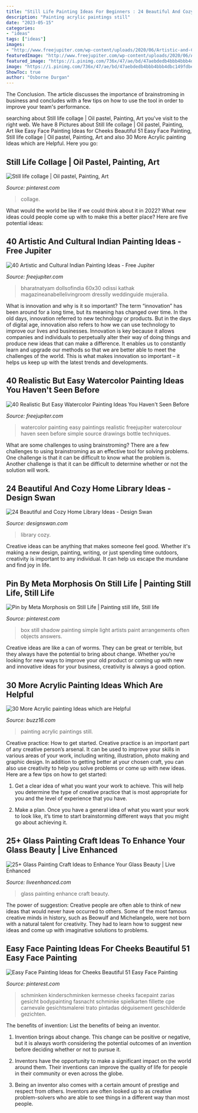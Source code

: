 ```yaml
---
title: "Still Life Painting Ideas For Beginners : 24 Beautiful And Cozy Home Library Ideas"
description: "Painting acrylic paintings still"
date: "2023-05-15"
categories:
- "ideas"
tags: ["ideas"]
images:
- "http://www.freejupiter.com/wp-content/uploads/2020/06/Artistic-and-Cultural-Indian-Painting-Ideas-11-1.jpg"
featuredImage: "http://www.freejupiter.com/wp-content/uploads/2020/06/Artistic-and-Cultural-Indian-Painting-Ideas-11-1.jpg"
featured_image: "https://i.pinimg.com/736x/47/ae/bd/47aebdedb4bbb4bbb4dbc149fdbecb6e--life-box-shadow-box.jpg"
image: "https://i.pinimg.com/736x/47/ae/bd/47aebdedb4bbb4bbb4dbc149fdbecb6e--life-box-shadow-box.jpg"
ShowToc: true
author: "Osborne Durgan"
---
```



The Conclusion.
The article discusses the importance of brainstroming in business and concludes with a few tips on how to use the tool in order to improve your team's performance.

	

		
searching about Still life collage | Oil pastel, Painting, Art you've visit to the right web. We have 8 Pictures about Still life collage | Oil pastel, Painting, Art like Easy Face Painting Ideas for Cheeks Beautiful 51 Easy Face Painting, Still life collage | Oil pastel, Painting, Art and also 30 More Acrylic painting Ideas which are Helpful. Here you go:
		
    
## Still Life Collage | Oil Pastel, Painting, Art

<img loading=lazy src="https://i.pinimg.com/736x/53/c7/ff/53c7ff47debf1482fce3f9d43e058bc9.jpg" onerror="this.onerror=null;this.src='https://tse3.mm.bing.net/th?id=OIP.BmCceD8TUDP5ZrvoSHtOtQAAAA&amp;pid=15.1';" alt="Still life collage | Oil pastel, Painting, Art">

_Source: pinterest.com_

>collage. 

	

What would the world be like if we could think about it in 2022? What new ideas could people come up with to make this a better place? Here are five potential ideas:

    
## 40 Artistic And Cultural Indian Painting Ideas - Free Jupiter

<img loading=lazy src="http://www.freejupiter.com/wp-content/uploads/2020/06/Artistic-and-Cultural-Indian-Painting-Ideas-11-1.jpg" onerror="this.onerror=null;this.src='https://tse3.mm.bing.net/th?id=OIP.uFMAXELkKMU5jRn62lsLcwHaOo&amp;pid=15.1';" alt="40 Artistic and Cultural Indian Painting Ideas - Free Jupiter">

_Source: freejupiter.com_

>bharatnatyam dollsofindia 60x30 odissi kathak magazineanabellelivingroom dresslly weddinguide mujeralia. 

	

What is innovation and why is it so important?
The term “innovation” has been around for a long time, but its meaning has changed over time. In the old days, innovation referred to new technology or products. But in the days of digital age, innovation also refers to how we can use technology to improve our lives and businesses.
Innovation is key because it allows companies and individuals to perpetually alter their way of doing things and produce new ideas that can make a difference. It enables us to constantly learn and upgrade our methods so that we are better able to meet the challenges of the world. This is what makes innovation so important – it helps us keep up with the latest trends and developments.

    
## 40 Realistic But Easy Watercolor Painting Ideas You Haven&#039;t Seen Before

<img loading=lazy src="http://www.freejupiter.com/wp-content/uploads/2018/07/Easy-Watercolor-Painting-Ideas-5.jpg" onerror="this.onerror=null;this.src='https://tse3.mm.bing.net/th?id=OIP.YDw7XaIefnO3zrrEznKL5gHaOc&amp;pid=15.1';" alt="40 Realistic But Easy Watercolor Painting Ideas You Haven&#039;t Seen Before">

_Source: freejupiter.com_

>watercolor painting easy paintings realistic freejupiter watercolour haven seen before simple source drawings bottle techniques. 

	

What are some challenges to using brainstroming?
There are a few challenges to using brainstroming as an effective tool for solving problems. One challenge is that it can be difficult to know what the problem is. Another challenge is that it can be difficult to determine whether or not the solution will work.

    
## 24 Beautiful And Cozy Home Library Ideas - Design Swan

<img loading=lazy src="https://img.designswan.com/2012/07/library/20.jpg" onerror="this.onerror=null;this.src='https://tse3.mm.bing.net/th?id=OIP.ZPo4gpWkjGwbOt2xU_46dAHaJw&amp;pid=15.1';" alt="24 Beautiful and Cozy Home Library Ideas - Design Swan">

_Source: designswan.com_

>library cozy. 

	

Creative ideas can be anything that makes someone feel good. Whether it's making a new design, painting, writing, or just spending time outdoors, creativity is important to any individual. It can help us escape the mundane and find joy in life.

    
## Pin By Meta Morphosis On Still Life | Painting Still Life, Still Life

<img loading=lazy src="https://i.pinimg.com/736x/47/ae/bd/47aebdedb4bbb4bbb4dbc149fdbecb6e--life-box-shadow-box.jpg" onerror="this.onerror=null;this.src='https://tse2.mm.bing.net/th?id=OIP.kUBSoBqCFnT8F7HRcTP9sAHaGL&amp;pid=15.1';" alt="Pin by Meta Morphosis on Still Life | Painting still life, Still life">

_Source: pinterest.com_

>box still shadow painting simple light artists paint arrangements often objects answers. 

	

Creative ideas are like a can of worms. They can be great or terrible, but they always have the potential to bring about change. Whether you’re looking for new ways to improve your old product or coming up with new and innovative ideas for your business, creativity is always a good option.

    
## 30 More Acrylic Painting Ideas Which Are Helpful

<img loading=lazy src="http://buzz16.com/wp-content/uploads/2017/02/Acrylic-painting-Ideas-8.jpg" onerror="this.onerror=null;this.src='https://tse3.mm.bing.net/th?id=OIP.tXpSR88PGtLy4rupLeCobAHaJ4&amp;pid=15.1';" alt="30 More Acrylic painting Ideas which are Helpful">

_Source: buzz16.com_

>painting acrylic paintings still. 

	

Creative practice: How to get started.
Creative practice is an important part of any creative person’s arsenal. It can be used to improve your skills in various areas of your work, including writing, illustration, photo making and graphic design. In addition to getting better at your chosen craft, you can also use creativity to help you solve problems or come up with new ideas. Here are a few tips on how to get started:
1. Get a clear idea of what you want your work to achieve. This will help you determine the type of creative practice that is most appropriate for you and the level of experience that you have.

2. Make a plan. Once you have a general idea of what you want your work to look like, it’s time to start brainstorming different ways that you might go about achieving it.

    
## 25+ Glass Painting Craft Ideas To Enhance Your Glass Beauty | Live Enhanced

<img loading=lazy src="http://www.liveenhanced.com/wp-content/uploads/2018/02/glass-painting-ideas-26.jpg" onerror="this.onerror=null;this.src='https://tse2.mm.bing.net/th?id=OIP.ibUOm4TB2oTCHaY9MNUNywHaJ4&amp;pid=15.1';" alt="25+ Glass Painting Craft Ideas to Enhance Your Glass Beauty | Live Enhanced">

_Source: liveenhanced.com_

>glass painting enhance craft beauty. 

	

The power of suggestion:
Creative people are often able to think of new ideas that would never have occurred to others. Some of the most famous creative minds in history, such as Beowulf and Michelangelo, were not born with a natural talent for creativity. They had to learn how to suggest new ideas and come up with imaginative solutions to problems.

    
## Easy Face Painting Ideas For Cheeks Beautiful 51 Easy Face Painting

<img loading=lazy src="https://i.pinimg.com/736x/97/74/1b/97741bf12968957256259c207ab1ecd3.jpg" onerror="this.onerror=null;this.src='https://tse4.mm.bing.net/th?id=OIP.dHubtly44d-jC-xYBnAtAwHaL2&amp;pid=15.1';" alt="Easy Face Painting Ideas for Cheeks Beautiful 51 Easy Face Painting">

_Source: pinterest.com_

>schminken kinderschminken kermesse cheeks facepaint zarias gesicht bodypainting fasnacht schminke spielkarten fillette cpe carnevale gesichtsmalerei trato pintadas déguisement geschilderde gezichten. 

	

The benefits of invention: List the benefits of being an inventor.
1. Invention brings about change. This change can be positive or negative, but it is always worth considering the potential outcomes of an invention before deciding whether or not to pursue it.
2. Inventors have the opportunity to make a significant impact on the world around them. Their inventions can improve the quality of life for people in their community or even across the globe.

3. Being an inventor also comes with a certain amount of prestige and respect from others. Inventors are often looked up to as creative problem-solvers who are able to see things in a different way than most people.

